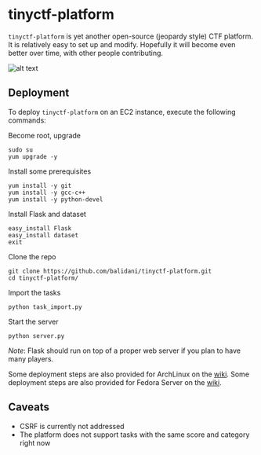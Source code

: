 tinyctf-platform
================

`tinyctf-platform` is yet another open-source (jeopardy style) CTF platform. It is relatively easy to set up and modify. Hopefully it will become even better over time, with other people contributing.

![alt text](http://i.imgur.com/dqGeLNM.jpg "tinyctf-platform in action")

Deployment
----------

To deploy `tinyctf-platform` on an EC2 instance, execute the following commands:

Become root, upgrade

    sudo su
    yum upgrade -y
    
Install some prerequisites

    yum install -y git
    yum install -y gcc-c++
    yum install -y python-devel
    
Install Flask and dataset

    easy_install Flask
    easy_install dataset
    exit
    
Clone the repo

    git clone https://github.com/balidani/tinyctf-platform.git
    cd tinyctf-platform/
    
Import the tasks

    python task_import.py
    
Start the server

    python server.py

*Note*: Flask should run on top of a proper web server if you plan to have many players.

Some deployment steps are also provided for ArchLinux on the [wiki](https://github.com/balidani/tinyctf-platform/wiki/Installation-on-ArchLinux).
Some deployment steps are also provided for Fedora Server on the [wiki](https://github.com/balidani/tinyctf-platform/wiki/Installation-on-Fedora-Server-26).

Caveats
-------

* CSRF is currently not addressed
* The platform does not support tasks with the same score and category right now
